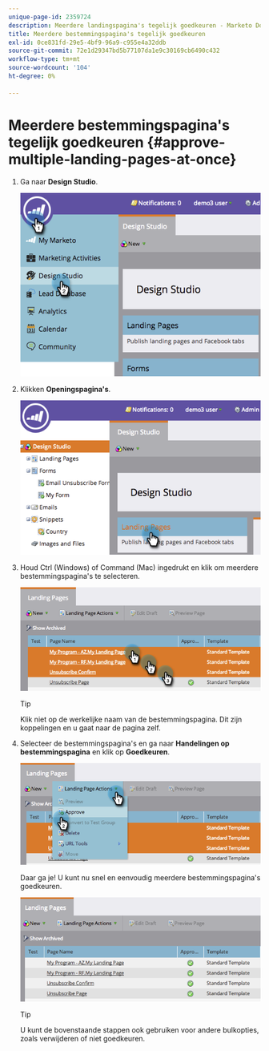 ```yaml
---
unique-page-id: 2359724
description: Meerdere landingspagina's tegelijk goedkeuren - Marketo Docs - Productdocumentatie
title: Meerdere bestemmingspagina's tegelijk goedkeuren
exl-id: 0ce831fd-29e5-4bf9-96a9-c955e4a32ddb
source-git-commit: 72e1d29347bd5b77107da1e9c30169cb6490c432
workflow-type: tm+mt
source-wordcount: '104'
ht-degree: 0%

---
```


# Meerdere bestemmingspagina&#39;s tegelijk goedkeuren {#approve-multiple-landing-pages-at-once}

1. Ga naar **Design Studio**.

   ![](assets/image2014-9-17-11-3a35-3a5.png)

1. Klikken **Openingspagina&#39;s**.

   ![](assets/image2014-9-17-11-3a35-3a11.png)

1. Houd Ctrl (Windows) of Command (Mac) ingedrukt en klik om meerdere bestemmingspagina&#39;s te selecteren.

   ![](assets/image2014-9-17-11-3a35-3a19.png)

   >[!TIP]
   >
   >Klik niet op de werkelijke naam van de bestemmingspagina. Dit zijn koppelingen en u gaat naar de pagina zelf.

1. Selecteer de bestemmingspagina&#39;s en ga naar **Handelingen op bestemmingspagina** en klik op **Goedkeuren**.

   ![](assets/image2014-9-17-11-3a35-3a27.png)

   Daar ga je! U kunt nu snel en eenvoudig meerdere bestemmingspagina&#39;s goedkeuren.

   ![](assets/image2014-9-17-11-3a35-3a36.png)

   >[!TIP]
   >
   >U kunt de bovenstaande stappen ook gebruiken voor andere bulkopties, zoals verwijderen of niet goedkeuren.

